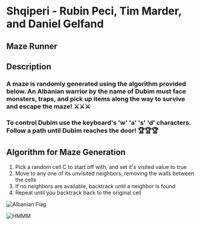 # Shqiperi - Rubin Peci, Tim Marder, and Daniel Gelfand

## Maze Runner

## Description 

### A maze is randomly generated using the algorithm provided below. An Albanian warrior by the name of Dubim must face monsters, traps, and pick up items along the way to survive and escape the maze! ⚔️⚔️⚔️

### To control Dubim use the keyboard's 'w' 'a' 's' 'd' characters. Follow a path until Dubim reaches the door! 🏆🏆🏆


## Algorithm for Maze Generation
1. Pick a random cell C to start off with, and set it's visited value to true
2. Move to any one of its unvisited neighbors, removing the walls between the cells
3. If no neighbors are available, backtrack until a neighbor is found
4. Repeat until you backtrack back to the original cell

![Albanian Flag](https://upload.wikimedia.org/wikipedia/commons/thumb/3/36/Flag_of_Albania.svg/2000px-Flag_of_Albania.svg.png)

![HMMM](https://i.redd.it/01xn93tp6d001.jpg)

